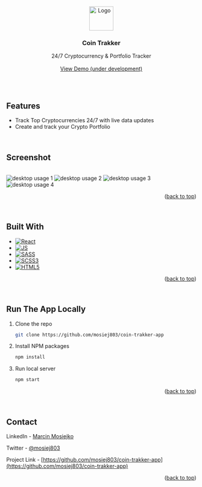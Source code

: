 <a name="readme-top"></a>

<!-- PROJECT LOGO -->
<br />
<div align="center">
     <a href="https://study-buddy-hr.netlify.app/">
    <img src="https://github.com/mosiej803/trakker-app/blob/main/public/favicon.png" alt="Logo" width="64" height="64">
  </a>

<h3 align="center">Coin Trakker</h3>

  <p align="center">
    24/7 Cryptocurrency & Portfolio Tracker 
    <br />
    <br />
    <a href="https://study-buddy-hr.netlify.app/">View Demo (under development)</a>
  </p>
</div>

<br />
<br />

<!-- FEATURES -->
## Features

* Track Top Cryptocurrencies 24/7 with live data updates
* Create and track your Crypto Portfolio

<br />

<!-- SCREENSHOTS -->

## Screenshot
<br />
<img src="https://github.com/mosiej803/trakker-app/blob/main/src/assets/img/screenshots/screenshot_1.png" alt="desktop usage 1" />
<img src="https://github.com/mosiej803/trakker-app/blob/main/src/assets/img/screenshots/screenshot_2.png" alt="desktop usage 2" />
<img src="https://github.com/mosiej803/trakker-app/blob/main/src/assets/img/screenshots/screenshot_3.png" alt="desktop usage 3" />
<img src="https://github.com/mosiej803/trakker-app/blob/main/src/assets/img/screenshots/screenshot_4.png" alt="desktop usage 4" />

<p align="right">(<a href="#readme-top">back to top</a>)</p>
<br />

<!-- BUILT WITH -->
## Built With

* [![React][React.js]][React-url]
* [![JS][Javascript]][Javascript-url]
* [![SASS][SASS]][SASS-url]
* [![SCSS3][CSS3]][CSS3-url]
* [![HTML5][HTML5]][HTML5-url]


<p align="right">(<a href="#readme-top">back to top</a>)</p>
<br />

<!-- RUN LOCALLY -->
## Run The App Locally

1. Clone the repo
   ```sh
   git clone https://github.com/mosiej803/coin-trakker-app
   ```
2. Install NPM packages
   ```sh
   npm install
   ```
3. Run local server
   ```sh
   npm start
   ```

<p align="right">(<a href="#readme-top">back to top</a>)</p>
<br />


<!-- CONTACT -->
## Contact

LinkedIn - [Marcin Mosiejko](https://www.linkedin.com/in/marcin-mosiejko-45937051/)

Twitter - [@mosiej803](https://twitter.com/mosiej803)

Project Link - [https://github.com/mosiej803/coin-trakker-app](https://github.com/mosiej803/coin-trakker-app)

<p align="right">(<a href="#readme-top">back to top</a>)</p>



<!-- LINKS -->

[Javascript]: https://img.shields.io/badge/JavaScript-323330?style=for-the-badge&logo=javascript&logoColor=F7DF1E
[Javascript-url]: https://www.javascript.com/

[React.js]: https://img.shields.io/badge/React-20232A?style=for-the-badge&logo=react&logoColor=61DAFB
[React-url]: https://reactjs.org/

[CSS3]: https://img.shields.io/badge/CSS3-1572B6?style=for-the-badge&logo=css3&logoColor=white
[CSS3-url]: https://www.w3.org/Style/CSS/Overview.en.html

[SASS]: https://img.shields.io/badge/Sass-CC6699?style=for-the-badge&logo=sass&logoColor=white
[SASS-url]: https://sass-lang.com/

[HTML5]: https://img.shields.io/badge/HTML5-E34F26?style=for-the-badge&logo=html5&logoColor=white
[HTML5-url]: https://html5.org/

[MVC Architecture]: https://img.shields.io/badge/MVC-Architecture-green?style=for-the-badge
[MVC-url]: https://www.freecodecamp.org/news/the-model-view-controller-pattern-mvc-architecture-and-frameworks-explained/

